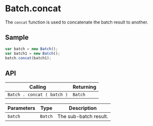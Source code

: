 # Batch.concat

The `concat` function is used to concatenate the batch result to another.

## Sample

```javascript
var batch = new Batch();
var batch1 = new Batch();
batch.concat(batch1);
```

## API

| Calling | Returning |
|---|---|
| `Batch . concat ( batch )` | `Batch` |

| Parameters | Type | Description |
|---|---|---|
| `batch` | `Batch` | The sub-batch result. |
